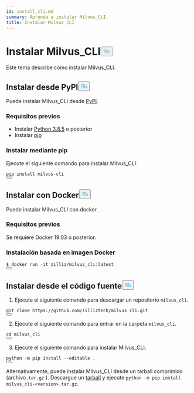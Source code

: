 ```yaml
---
id: install_cli.md
summary: Aprenda a instalar Milvus_CLI.
title: Instalar Milvus_CLI
---
```

<h1 id="Install-MilvusCLI" class="common-anchor-header">Instalar Milvus_CLI<button data-href="#Install-MilvusCLI" class="anchor-icon" translate="no">
      <svg translate="no"
        aria-hidden="true"
        focusable="false"
        height="20"
        version="1.1"
        viewBox="0 0 16 16"
        width="16"
      >
        <path
          fill="#0092E4"
          fill-rule="evenodd"
          d="M4 9h1v1H4c-1.5 0-3-1.69-3-3.5S2.55 3 4 3h4c1.45 0 3 1.69 3 3.5 0 1.41-.91 2.72-2 3.25V8.59c.58-.45 1-1.27 1-2.09C10 5.22 8.98 4 8 4H4c-.98 0-2 1.22-2 2.5S3 9 4 9zm9-3h-1v1h1c1 0 2 1.22 2 2.5S13.98 12 13 12H9c-.98 0-2-1.22-2-2.5 0-.83.42-1.64 1-2.09V6.25c-1.09.53-2 1.84-2 3.25C6 11.31 7.55 13 9 13h4c1.45 0 3-1.69 3-3.5S14.5 6 13 6z"
        ></path>
      </svg>
    </button></h1><p>Este tema describe cómo instalar Milvus_CLI.</p>
<h2 id="Install-from-PyPI" class="common-anchor-header">Instalar desde PyPI<button data-href="#Install-from-PyPI" class="anchor-icon" translate="no">
      <svg translate="no"
        aria-hidden="true"
        focusable="false"
        height="20"
        version="1.1"
        viewBox="0 0 16 16"
        width="16"
      >
        <path
          fill="#0092E4"
          fill-rule="evenodd"
          d="M4 9h1v1H4c-1.5 0-3-1.69-3-3.5S2.55 3 4 3h4c1.45 0 3 1.69 3 3.5 0 1.41-.91 2.72-2 3.25V8.59c.58-.45 1-1.27 1-2.09C10 5.22 8.98 4 8 4H4c-.98 0-2 1.22-2 2.5S3 9 4 9zm9-3h-1v1h1c1 0 2 1.22 2 2.5S13.98 12 13 12H9c-.98 0-2-1.22-2-2.5 0-.83.42-1.64 1-2.09V6.25c-1.09.53-2 1.84-2 3.25C6 11.31 7.55 13 9 13h4c1.45 0 3-1.69 3-3.5S14.5 6 13 6z"
        ></path>
      </svg>
    </button></h2><p>Puede instalar Milvus_CLI desde <a href="https://pypi.org/project/milvus-cli/">PyPI</a>.</p>
<h3 id="Prerequisites" class="common-anchor-header">Requisitos previos</h3><ul>
<li>Instalar <a href="https://www.python.org/downloads/release/python-385/">Python 3.8.5</a> o posterior</li>
<li>Instalar <a href="https://pip.pypa.io/en/stable/installation/">pip</a></li>
</ul>
<h3 id="Install-via-pip" class="common-anchor-header">Instalar mediante pip</h3><p>Ejecute el siguiente comando para instalar Milvus_CLI.</p>
<pre><code translate="no" class="language-shell">pip install milvus-cli
<button class="copy-code-btn"></button></code></pre>
<h2 id="Install-with-Docker" class="common-anchor-header">Instalar con Docker<button data-href="#Install-with-Docker" class="anchor-icon" translate="no">
      <svg translate="no"
        aria-hidden="true"
        focusable="false"
        height="20"
        version="1.1"
        viewBox="0 0 16 16"
        width="16"
      >
        <path
          fill="#0092E4"
          fill-rule="evenodd"
          d="M4 9h1v1H4c-1.5 0-3-1.69-3-3.5S2.55 3 4 3h4c1.45 0 3 1.69 3 3.5 0 1.41-.91 2.72-2 3.25V8.59c.58-.45 1-1.27 1-2.09C10 5.22 8.98 4 8 4H4c-.98 0-2 1.22-2 2.5S3 9 4 9zm9-3h-1v1h1c1 0 2 1.22 2 2.5S13.98 12 13 12H9c-.98 0-2-1.22-2-2.5 0-.83.42-1.64 1-2.09V6.25c-1.09.53-2 1.84-2 3.25C6 11.31 7.55 13 9 13h4c1.45 0 3-1.69 3-3.5S14.5 6 13 6z"
        ></path>
      </svg>
    </button></h2><p>Puede instalar Milvus_CLI con docker.</p>
<h3 id="Prerequisites" class="common-anchor-header">Requisitos previos</h3><p>Se requiere Docker 19.03 o posterior.</p>
<h3 id="Install-based-on-Docker-image" class="common-anchor-header">Instalación basada en imagen Docker</h3><pre><code translate="no" class="language-shell"><span class="hljs-meta prompt_">$ </span><span class="language-bash">docker run -it zilliz/milvus_cli:latest</span>
<button class="copy-code-btn"></button></code></pre>
<h2 id="Install-from-source-code" class="common-anchor-header">Instalar desde el código fuente<button data-href="#Install-from-source-code" class="anchor-icon" translate="no">
      <svg translate="no"
        aria-hidden="true"
        focusable="false"
        height="20"
        version="1.1"
        viewBox="0 0 16 16"
        width="16"
      >
        <path
          fill="#0092E4"
          fill-rule="evenodd"
          d="M4 9h1v1H4c-1.5 0-3-1.69-3-3.5S2.55 3 4 3h4c1.45 0 3 1.69 3 3.5 0 1.41-.91 2.72-2 3.25V8.59c.58-.45 1-1.27 1-2.09C10 5.22 8.98 4 8 4H4c-.98 0-2 1.22-2 2.5S3 9 4 9zm9-3h-1v1h1c1 0 2 1.22 2 2.5S13.98 12 13 12H9c-.98 0-2-1.22-2-2.5 0-.83.42-1.64 1-2.09V6.25c-1.09.53-2 1.84-2 3.25C6 11.31 7.55 13 9 13h4c1.45 0 3-1.69 3-3.5S14.5 6 13 6z"
        ></path>
      </svg>
    </button></h2><ol>
<li>Ejecute el siguiente comando para descargar un repositorio <code translate="no">milvus_cli</code>.</li>
</ol>
<pre><code translate="no" class="language-shell">git clone https://github.com/zilliztech/milvus_cli.git
<button class="copy-code-btn"></button></code></pre>
<ol start="2">
<li>Ejecute el siguiente comando para entrar en la carpeta <code translate="no">milvus_cli</code>.</li>
</ol>
<pre><code translate="no" class="language-shell">cd milvus_cli
<button class="copy-code-btn"></button></code></pre>
<ol start="3">
<li>Ejecute el siguiente comando para instalar Milvus_CLI.</li>
</ol>
<pre><code translate="no" class="language-shell">python -m pip install --editable .
<button class="copy-code-btn"></button></code></pre>
<p>Alternativamente, puede instalar Milvus_CLI desde un tarball comprimido (archivo<code translate="no">.tar.gz</code> ). Descargue un <a href="https://github.com/zilliztech/milvus_cli/releases">tarball</a> y ejecute <code translate="no">python -m pip install milvus_cli-&lt;version&gt;.tar.gz</code>.</p>
